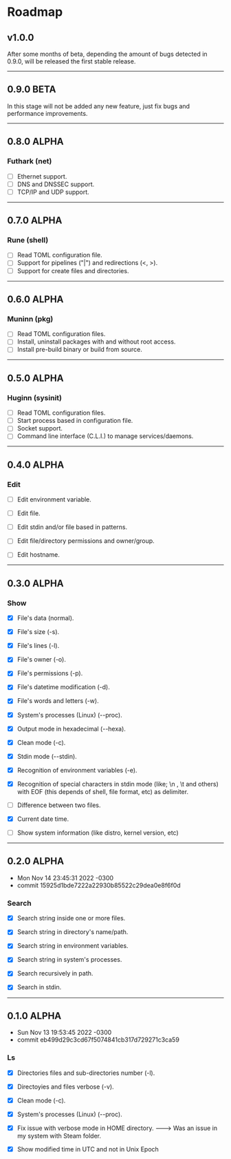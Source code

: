 # Roadmap

## v1.0.0 

After some months of beta, depending the amount of bugs detected in 0.9.0, will be released the first stable release.

---

## 0.9.0 BETA

In this stage will not be added any new feature, just fix bugs and performance improvements.

---

## 0.8.0 ALPHA

### Futhark (net)
- [ ] Ethernet support.
- [ ] DNS and DNSSEC support.
- [ ] TCP/IP and UDP support.

---

## 0.7.0 ALPHA

### Rune (shell)

- [ ] Read TOML configuration file.
- [ ] Support for pipelines ("|") and redirections (<, >).
- [ ] Support for create files and directories.

---

## 0.6.0 ALPHA

### Muninn (pkg)

- [ ] Read TOML configuration files.
- [ ] Install, uninstall packages with and without root access.
- [ ] Install pre-build binary or build from source.

----

## 0.5.0 ALPHA

### Huginn (sysinit)

- [ ] Read TOML configuration files.
- [ ] Start process based in configuration file.
- [ ] Socket support.
- [ ] Command line interface (C.L.I.) to manage services/daemons.

---

## 0.4.0 ALPHA


### Edit

- [ ] Edit environment variable.
- [ ] Edit file.
- [ ] Edit stdin and/or file based in patterns.
- [ ] Edit file/directory permissions and owner/group.
- [ ] Edit hostname.


---

## 0.3.0 ALPHA

### Show

- [X] File's data (normal).
- [X] File's size (-s).
- [X] File's lines (-l).
- [X] File's owner (-o).
- [X] File's permissions (-p).
- [X] File's datetime modification (-d).
- [X] File's words and letters (-w).
- [X] System's processes (Linux) (-\-proc).
- [X] Output mode in hexadecimal (--hexa).
- [X] Clean mode (-c).
- [X] Stdin mode (-\-stdin).
- [X] Recognition of environment variables (-e).
- [X] Recognition of special characters in stdin mode (like; \n , \t and others) with EOF (this depends of shell, file format, etc) as delimiter.
- [ ] Difference between two files.
- [X] Current date time.
- [ ] Show system information (like distro, kernel version, etc)


---

## 0.2.0 ALPHA

- Mon Nov 14 23:45:31 2022 -0300 
- commit 15925d1bde7222a22930b85522c29dea0e8f6f0d

### Search

- [X] Search string inside one or more files.
- [X] Search string in directory's name/path.
- [X] Search string in environment variables.
- [X] Search string in system's processes.
- [X] Search recursively in path.
- [X] Search in stdin.


---

## 0.1.0 ALPHA

- Sun Nov 13 19:53:45 2022 -0300
- commit eb499d29c3cd67f5074841cb317d729271c3ca59

### Ls


- [X] Directories files and sub-directories number (-l).
- [X] Directoyies and files verbose (-v).
- [X] Clean mode (-c).
- [X] System's processes (Linux) (--proc).
- [X] Fix issue with verbose mode in HOME directory. ---> Was an issue in my system with Steam folder.
- [X] Show modified time in UTC and not in Unix Epoch

